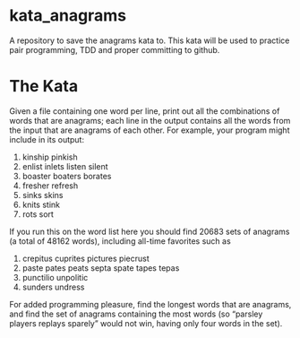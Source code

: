 # kata_anagrams
A repository to save the anagrams kata to. This kata will be used to practice pair programming, TDD and proper committing to github.

# The Kata
Given a file containing one word per line, print out all the combinations of words that are anagrams; each line in the output contains all the words from the input that are anagrams of each other. For example, your program might include in its output:

1. kinship pinkish
2. enlist inlets listen silent
3. boaster boaters borates
4. fresher refresh
5. sinks skins
6. knits stink
7. rots sort


If you run this on the word list here you should find 20683 sets of anagrams (a total of 48162 words), including all-time favorites such as

1. crepitus cuprites pictures piecrust
2. paste pates peats septa spate tapes tepas
3. punctilio unpolitic
4. sunders undress


For added programming pleasure, find the longest words that are anagrams, and find the set of anagrams containing the most words (so “parsley players replays sparely” would not win, having only four words in the set).
